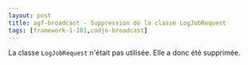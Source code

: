 ```yaml
---
layout: post
title: agf-broadcast - Suppression de la classe LogJobRequest
tags: [framework-1-101,codjo-broadcast]
---
```

La classe ```LogJobRequest``` n'était pas utilisée. Elle a donc été supprimée.